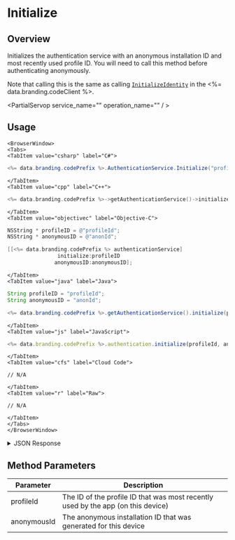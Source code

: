 # Initialize
## Overview
Initializes the authentication service with an anonymous installation ID and most recently used profile ID.
You will need to call this method before authenticating anonymously.

Note that calling this is the same as calling [<code>InitializeIdentity</code>](/api/capi/client/initializeidentity) in the <%= data.branding.codeClient %>.

<PartialServop service_name="" operation_name="" / >

## Usage

```mdx-code-block
<BrowserWindow>
<Tabs>
<TabItem value="csharp" label="C#">
```

```csharp
<%= data.branding.codePrefix %>.AuthenticationService.Initialize("profileId", "anonId");
```

```mdx-code-block
</TabItem>
<TabItem value="cpp" label="C++">
```

```cpp
<%= data.branding.codePrefix %>->getAuthenticationService()->initialize("profileId", "anonId");
```

```mdx-code-block
</TabItem>
<TabItem value="objectivec" label="Objective-C">
```

```objectivec
NSString * profileID = @"profileId";
NSString * anonymousID = @"anonId";

[[<%= data.branding.codePrefix %> authenticationService]
	        	initialize:profileID
	 	       anonymousID:anonymousID];
```

```mdx-code-block
</TabItem>
<TabItem value="java" label="Java">
```

```java
String profileID = "profileId";
String anonymousID = "anonId";

<%= data.branding.codePrefix %>.getAuthenticationService().initialize(profileId, anonymousId);
```

```mdx-code-block
</TabItem>
<TabItem value="js" label="JavaScript">
```

```javascript
<%= data.branding.codePrefix %>.authentication.initialize(profileId, anonymousId);
```

```mdx-code-block
</TabItem>
<TabItem value="cfs" label="Cloud Code">
```

```cfscript
// N/A
```

```mdx-code-block
</TabItem>
<TabItem value="r" label="Raw">
```

```cfscript
// N/A
```

```mdx-code-block
</TabItem>
</Tabs>
</BrowserWindow>
```

<details>
<summary>JSON Response</summary>


</details>

## Method Parameters
Parameter | Description
--------- | -----------
profileId | The ID of the profile ID that was most recently used by the app (on this device)
anonymousId | The anonymous installation ID that was generated for this device


